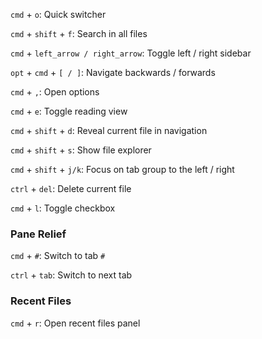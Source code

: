 `cmd` + `o`: Quick switcher

`cmd` + `shift` + `f`: Search in all files

`cmd` + `left_arrow / right_arrow`: Toggle left / right sidebar

`opt` + `cmd` + `[ / ]`: Navigate backwards / forwards

`cmd` + `,`: Open options

`cmd` + `e`: Toggle reading view

`cmd` + `shift` + `d`: Reveal current file in navigation

`cmd` + `shift` + `s`: Show file explorer

`cmd` + `shift` + `j/k`:  Focus on tab group to the left / right

`ctrl` + `del`: Delete current file

`cmd` + `l`: Toggle checkbox

### Pane Relief

`cmd` + `#`: Switch to tab `#`

`ctrl` + `tab`: Switch to next tab

### Recent Files

`cmd` + `r`: Open recent files panel